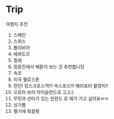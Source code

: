 # Trip
여행지 추천
1. 스페인
2. 스위스
3. 볼리비아
4. 에콰도르
5. 칠레
6. 정동진에서 해돋이 보는 것 추천합니당
7. 속초
10. 미국 옐로스톤
11. 런던! 킹스크로스역!!! 옥스포드!!! 해리포터 촬영지!!
12. 오로라 보러 아이슬란드로 고고:)
13. 무민과 산타가 있는 핀란드 로 제가 가고 싶어요ㅠㅠ
14. 싱가폴
15. 벨기에 춰컬륏
